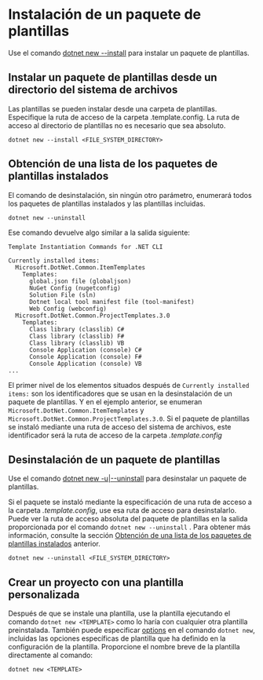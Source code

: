 # Instalación de un paquete de plantillas

Use el comando [dotnet new --install](https://docs.microsoft.com/es-es/dotnet/core/tools/dotnet-new-install) para instalar un paquete de plantillas.

## Instalar un paquete de plantillas desde un directorio del sistema de archivos

Las plantillas se pueden instalar desde una carpeta de plantillas. Especifique la ruta de acceso de la carpeta .template.config. La ruta de acceso al directorio de plantillas no es necesario que sea absoluto.

```dotnetcli
dotnet new --install <FILE_SYSTEM_DIRECTORY>
```

## Obtención de una lista de los paquetes de plantillas instalados

El comando de desinstalación, sin ningún otro parámetro, enumerará todos los paquetes de plantillas instalados y las plantillas incluidas.

```dotnetcli
dotnet new --uninstall
```

Ese comando devuelve algo similar a la salida siguiente:

```console
Template Instantiation Commands for .NET CLI

Currently installed items:
  Microsoft.DotNet.Common.ItemTemplates
    Templates:
      global.json file (globaljson)
      NuGet Config (nugetconfig)
      Solution File (sln)
      Dotnet local tool manifest file (tool-manifest)
      Web Config (webconfig)
  Microsoft.DotNet.Common.ProjectTemplates.3.0
    Templates:
      Class library (classlib) C#
      Class library (classlib) F#
      Class library (classlib) VB
      Console Application (console) C#
      Console Application (console) F#
      Console Application (console) VB
...
```
El primer nivel de los elementos situados después de `Currently installed items:` son los identificadores que se usan en la desinstalación de un paquete de plantillas. Y en el ejemplo anterior, se enumeran `Microsoft.DotNet.Common.ItemTemplates` y `Microsoft.DotNet.Common.ProjectTemplates.3.0`. Si el paquete de plantillas se instaló mediante una ruta de acceso del sistema de archivos, este identificador será la ruta de acceso de la carpeta *.template.config*

## Desinstalación de un paquete de plantillas

Use el comando [dotnet new -u|--uninstall](https://docs.microsoft.com/es-es/dotnet/core/tools/dotnet-new-uninstall) para desinstalar un paquete de plantillas.

Si el paquete se instaló mediante la especificación de una ruta de acceso a la carpeta *.template.config*, use esa ruta de acceso para desinstalarlo. Puede ver la ruta de acceso absoluta del paquete de plantillas en la salida proporcionada por el comando `dotnet new --uninstall` . Para obtener más información, consulte la sección [Obtención de una lista de los paquetes de plantillas instalados](#obtención-de-una-lista-de-los-paquetes-de-plantillas-instalados) anterior.

```dotnetcli
dotnet new --uninstall <FILE_SYSTEM_DIRECTORY>
```

## Crear un proyecto con una plantilla personalizada

Después de que se instale una plantilla, use la plantilla ejecutando el comando `dotnet new <TEMPLATE>` como lo haría con cualquier otra plantilla preinstalada. También puede especificar [options](https://docs.microsoft.com/es-es/dotnet/core/tools/dotnet-new#options)  en el comando `dotnet new`, incluidas las opciones específicas de plantilla que ha definido en la configuración de la plantilla. Proporcione el nombre breve de la plantilla directamente al comando:

```dotnetcli
dotnet new <TEMPLATE>
```